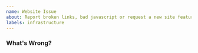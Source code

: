 ```yaml
---
name: Website Issue
about: Report broken links, bad javascript or request a new site feature.
labels: infrastructure
---
```



### What's Wrong?
<!-- What problem did you find? -->

<!-- If it's related to a specific page, what's the URL? -->